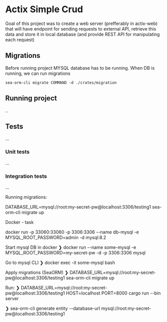 # Actix Simple Crud

Goal of this project was to create a web server (prefferably in actix-web)
that will have endpoint for sending requests to external API, retrieve this data
and store it in local database (and provide REST API for manipulating each request)

## Migrations

Before running project MYSQL database has to be running.
When DB is running, we can run migrations

```shell
sea-orm-cli migrate COMMAND -d ./crates/migration
```

## Running project

..

## Tests

...

### Unit tests

...

### Integration tests

...

Running migrations:

DATABASE_URL=mysql://root:my-secret-pw@localhost:3306/testing1 sea-orm-cli migrate up

Docker - task

docker run -p 33060:33060 -p 3306:3306 --name db-mysql -e MYSQL_ROOT_PASSWORD=admin -d mysql:8.2

Start mysql DB in docker
❯ docker run --name some-mysql -e MYSQL_ROOT_PASSWORD=my-secret-pw -d -p 3306:3306 mysql

Go to mysql CLI
❯ docker exec -it some-mysql bash

Apply migrations (SeaORM)
❯ DATABASE_URL=mysql://root:my-secret-pw@localhost:3306/testing1 sea-orm-cli migrate up

Run:
❯ DATABASE_URL=mysql://root:my-secret-pw@localhost:3306/testing1 HOST=localhost PORT=8000 cargo run --bin server

❯ sea-orm-cli generate entity --database-url mysql://root:my-secret-pw@localhost:3306/testing1
